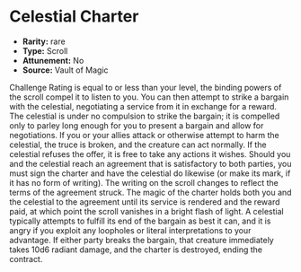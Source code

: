 
# Celestial Charter

* **Rarity:** rare
* **Type:** Scroll
* **Attunement:** No
* **Source:** Vault of Magic


Challenge Rating is equal to or less than your level, the binding powers of the scroll compel it to listen to you. You can then attempt to strike a bargain with the celestial, negotiating a service from it in exchange for a reward. The celestial is under no compulsion to strike the bargain; it is compelled only to parley long enough for you to present a bargain and allow for negotiations. If you or your allies attack or otherwise attempt to harm the celestial, the truce is broken, and the creature can act normally. If the celestial refuses the offer, it is free to take any actions it wishes. Should you and the celestial reach an agreement that is satisfactory to both parties, you must sign the charter and have the celestial do likewise (or make its mark, if it has no form of writing). The writing on the scroll changes to reflect the terms of the agreement struck. The magic of the charter holds both you and the celestial to the agreement until its service is rendered and the reward paid, at which point the scroll vanishes in a bright flash of light. A celestial typically attempts to fulfill its end of the bargain as best it can, and it is angry if you exploit any loopholes or literal interpretations to your advantage. If either party breaks the bargain, that creature immediately takes 10d6 radiant damage, and the charter is destroyed, ending the contract.
